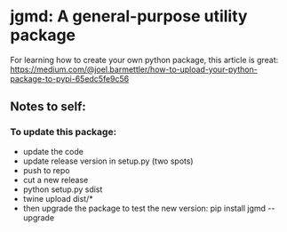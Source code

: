 # jgmd: A general-purpose utility package

For learning how to create your own python package, this article is great:
https://medium.com/@joel.barmettler/how-to-upload-your-python-package-to-pypi-65edc5fe9c56


## Notes to self:
### To update this package:
- update the code
- update release version in setup.py (two spots)
- push to repo
- cut a new release
- python setup.py sdist
- twine upload dist/*
- then upgrade the package to test the new version: pip install jgmd --upgrade